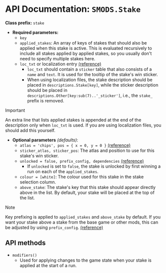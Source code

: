 # API Documentation: `SMODS.Stake`
**Class prefix:** `stake`
- **Required parameters:**
	- `key`
    - `applied_stakes`: An array of keys of stakes that should also be applied when this stake is active. This is evaluated recursively to include all stakes applied by applied stakes, so you usually don't need to specify multiple stakes here.
    - `loc_txt` or localization entry [(reference)](https://github.com/Steamodded/smods/wiki/Localization)
        - `loc_txt` should contain a `sticker` table that also consists of a `name` and `text`. It is used for the tooltip of the stake's win sticker.
        - When using localization files, the stake description should be placed in `descriptions.Stake[key]`, while the sticker description should be placed in `descriptions.Other[key:sub(7)..'_sticker']`, i.e., the `stake_` prefix is removed.
> [!IMPORTANT]
> An extra line that lists applied stakes is appended at the end of the description only when `loc_txt` is used. If you are using localization files, you should add this yourself.
- **Optional parameters** *(defaults)*:
    - `atlas = 'chips', pos = { x = 0, y = 0 }` [(reference)](https://github.com/Steamodded/smods/wiki/SMODS.Atlas#applying-textures-to-cards)
    - `sticker_atlas, sticker_pos`: The atlas and position to use for this stake's win sticker.
    - `unlocked = false, prefix_config, dependencies` [(reference)](https://github.com/Steamodded/smods/wiki/API-Documentation#common-parameters)
        - If `unlocked` is set to `false`, the stake is unlocked by first winning a run on each of the `applied_stakes`.
    - `colour = [white]`: The colour used for this stake in the stake selection column.
    - `above_stake`: The stake's key that this stake should appear directly above in the list. By default, your stake will be placed at the top of the list.
> [!NOTE] 
> Key prefixing is applied to `applied_stakes` and `above_stake` by default. If you want your stake above a stake from the base game or other mods, this can be adjusted by using `prefix_config`. [(reference)](https://github.com/Steamodded/smods/wiki/API-Documentation#common-parameters)

## API methods
- `modifiers()`
    - Used for applying changes to the game state when your stake is applied at the start of a run.
